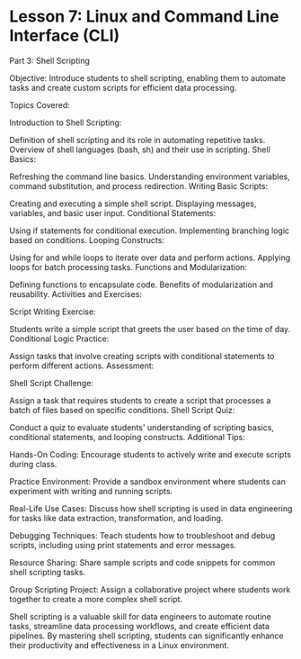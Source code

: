# Lesson 7: Linux and Command Line Interface (CLI)
Part 3: Shell Scripting

Objective: Introduce students to shell scripting, enabling them to automate tasks and create custom scripts for efficient data processing.

Topics Covered:

Introduction to Shell Scripting:

Definition of shell scripting and its role in automating repetitive tasks.
Overview of shell languages (bash, sh) and their use in scripting.
Shell Basics:

Refreshing the command line basics.
Understanding environment variables, command substitution, and process redirection.
Writing Basic Scripts:

Creating and executing a simple shell script.
Displaying messages, variables, and basic user input.
Conditional Statements:

Using if statements for conditional execution.
Implementing branching logic based on conditions.
Looping Constructs:

Using for and while loops to iterate over data and perform actions.
Applying loops for batch processing tasks.
Functions and Modularization:

Defining functions to encapsulate code.
Benefits of modularization and reusability.
Activities and Exercises:

Script Writing Exercise:

Students write a simple script that greets the user based on the time of day.
Conditional Logic Practice:

Assign tasks that involve creating scripts with conditional statements to perform different actions.
Assessment:

Shell Script Challenge:

Assign a task that requires students to create a script that processes a batch of files based on specific conditions.
Shell Script Quiz:

Conduct a quiz to evaluate students' understanding of scripting basics, conditional statements, and looping constructs.
Additional Tips:

Hands-On Coding: Encourage students to actively write and execute scripts during class.

Practice Environment: Provide a sandbox environment where students can experiment with writing and running scripts.

Real-Life Use Cases: Discuss how shell scripting is used in data engineering for tasks like data extraction, transformation, and loading.

Debugging Techniques: Teach students how to troubleshoot and debug scripts, including using print statements and error messages.

Resource Sharing: Share sample scripts and code snippets for common shell scripting tasks.

Group Scripting Project: Assign a collaborative project where students work together to create a more complex shell script.

Shell scripting is a valuable skill for data engineers to automate routine tasks, streamline data processing workflows, and create efficient data pipelines. By mastering shell scripting, students can significantly enhance their productivity and effectiveness in a Linux environment.
